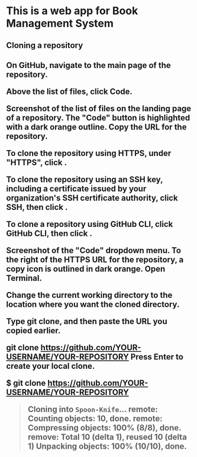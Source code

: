 <h1>This is a web app for Book Management System</h1>

<h2>Cloning a repository<h2>
On GitHub, navigate to the main page of the repository.

Above the list of files, click Code.

Screenshot of the list of files on the landing page of a repository. The "Code" button is highlighted with a dark orange outline.
Copy the URL for the repository.

To clone the repository using HTTPS, under "HTTPS", click .

To clone the repository using an SSH key, including a certificate issued by your organization's SSH certificate authority, click SSH, then click .

To clone a repository using GitHub CLI, click GitHub CLI, then click .

Screenshot of the "Code" dropdown menu. To the right of the HTTPS URL for the repository, a copy icon is outlined in dark orange.
Open Terminal.

Change the current working directory to the location where you want the cloned directory.

Type git clone, and then paste the URL you copied earlier.

git clone https://github.com/YOUR-USERNAME/YOUR-REPOSITORY
Press Enter to create your local clone.

$ git clone https://github.com/YOUR-USERNAME/YOUR-REPOSITORY

> Cloning into `Spoon-Knife`...
> remote: Counting objects: 10, done.
> remote: Compressing objects: 100% (8/8), done.
> remove: Total 10 (delta 1), reused 10 (delta 1)
> Unpacking objects: 100% (10/10), done.
